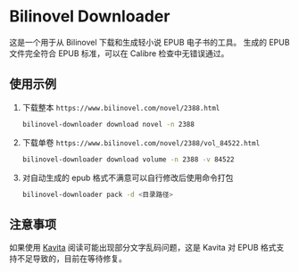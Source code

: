 # Bilinovel Downloader

这是一个用于从 Bilinovel 下载和生成轻小说 EPUB 电子书的工具。
生成的 EPUB 文件完全符合 EPUB 标准，可以在 Calibre 检查中无错误通过。

## 使用示例

1. 下载整本 `https://www.bilinovel.com/novel/2388.html`

   ```bash
   bilinovel-downloader download novel -n 2388
   ```

2. 下载单卷 `https://www.bilinovel.com/novel/2388/vol_84522.html`

   ```bash
   bilinovel-downloader download volume -n 2388 -v 84522
   ```

3. 对自动生成的 epub 格式不满意可以自行修改后使用命令打包
   ```bash
   bilinovel-downloader pack -d <目录路径>
   ```

## 注意事项

如果使用 [Kavita](https://github.com/Kareadita/Kavita) 阅读可能出现部分文字乱码问题，这是 Kavita 对 EPUB 格式支持不足导致的，目前在等待修复。
